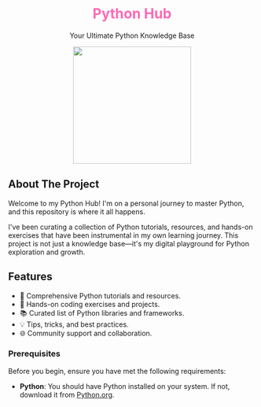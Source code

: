 <h1 align="center" style="color: #FF69B4;">Python Hub</h1>

<p align="center">Your Ultimate Python Knowledge Base</p>

<p align="center">
  <img src="https://media.giphy.com/media/KAq5w47R9rmTuvWOWa/giphy.gif" width="240" height="238" frameBorder="10" class="giphy-embed" allowFullScreen>
</p>

## About The Project

Welcome to my Python Hub! I'm on a personal journey to master Python, and this repository is where it all happens.

I've been curating a collection of Python tutorials, resources, and hands-on exercises that have been instrumental in my own learning journey. This project is not just a knowledge base—it's my digital playground for Python exploration and growth.

## Features

- 🐍 Comprehensive Python tutorials and resources.
- 🚀 Hands-on coding exercises and projects.
- 📚 Curated list of Python libraries and frameworks.
- 💡 Tips, tricks, and best practices.
- 🌐 Community support and collaboration.

### Prerequisites

Before you begin, ensure you have met the following requirements:

- **Python**: You should have Python installed on your system. If not, download it from [Python.org](https://www.python.org/downloads/).
